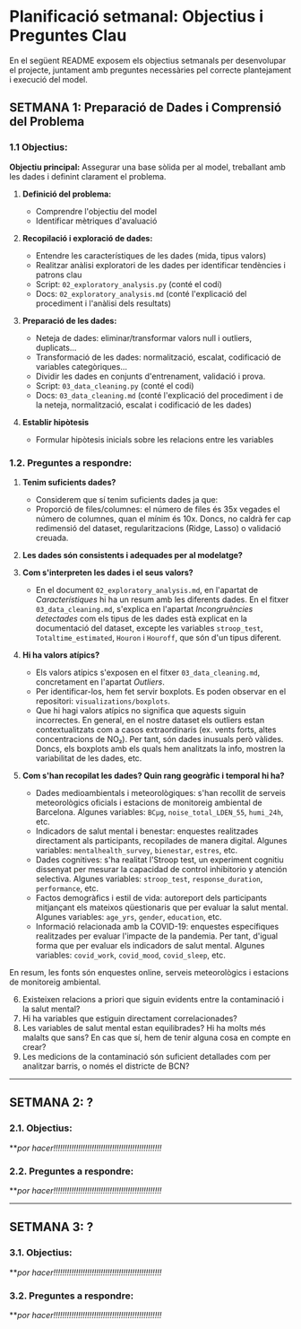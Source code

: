 # Planificació setmanal: Objectius i Preguntes Clau
En el següent README exposem els objectius setmanals per desenvolupar el projecte, juntament amb preguntes necessàries pel correcte plantejament i execució del model.

## SETMANA 1: Preparació de Dades i Comprensió del Problema
### 1.1 Objectius:
**Objectiu principal:** Assegurar una base sòlida per al model, treballant amb les dades i definint clarament el problema.
1. **Definició del problema:**
    - Comprendre l'objectiu del model
    - Identificar mètriques d'avaluació

2. **Recopilació i exploració de dades:** 
    - Entendre les característiques de les dades (mida, tipus valors)
    - Realitzar anàlisi exploratori de les dades per identificar tendències i patrons clau
    - Script: `02_exploratory_analysis.py` (conté el codi)
    - Docs: `02_exploratory_analysis.md` (conté l'explicació del procediment i l'anàlisi dels resultats)

3. **Preparació de les dades:**
    - Neteja de dades: eliminar/transformar valors null i outliers, duplicats...
    - Transformació de les dades: normalització, escalat, codificació de variables categòriques...
    - Dividir les dades en conjunts d'entrenament, validació i prova.
    - Script: `03_data_cleaning.py` (conté el codi)
    - Docs: `03_data_cleaning.md` (conté l'explicació del procediment i de la neteja, normalització, escalat i codificació de les dades)

4. **Establir hipòtesis**
    - Formular hipòtesis inicials sobre les relacions entre les variables


### 1.2. Preguntes a respondre:
  1. **Tenim suficients dades?**
      - Considerem que sí tenim suficients dades ja que:
      - Proporció de files/columnes: el número de files és 35x vegades el número de columnes, quan el mínim és 10x. Doncs, no caldrà fer cap redimensió del dataset, regularitzacions (Ridge, Lasso) o validació creuada.
    
  2. **Les dades són consistents i adequades per al modelatge?**
    
  3. **Com s'interpreten les dades i el seus valors?**
      - En el document `02_exploratory_analysis.md`, en l'apartat de *Característiques* hi ha un resum amb les diferents dades. En el fitxer `03_data_cleaning.md`, s'explica en l'apartat *Incongruències detectades* com els tipus de les dades està explicat en la documentació del dataset, excepte les variables `stroop_test`, `Totaltime_estimated`, `Houron` i `Houroff`, que són d'un tipus diferent.

  4. **Hi ha valors atípics?**
      - Els valors atípics s'exposen en el fitxer `03_data_cleaning.md`, concretament en l'apartat *Outliers*.
      - Per identificar-los, hem fet servir boxplots. Es poden observar en el repositori: `visualizations/boxplots`.
      - Que hi hagi valors atípics no significa que aquests siguin incorrectes. En general, en el nostre dataset els outliers estan contextualitzats com a casos extraordinaris (ex. vents forts, altes concentracions de NO₂). Per tant, són dades inusuals però vàlides. Doncs, els boxplots amb els quals hem analitzats la info, mostren la variabilitat de les dades, etc. 
    
  5. **Com s'han recopilat les dades? Quin rang geogràfic i temporal hi ha?**
     -  Dades medioambientals i meteorològiques: s'han recollit de serveis meteorològics oficials i estacions de monitoreig ambiental de Barcelona. Algunes variables: `BCμg`, `noise_total_LDEN_55`, `humi_24h`, etc.
     -  Indicadors de salut mental i benestar: enquestes realitzades directament als participants, recopilades de manera digital. Algunes variables: `mentalhealth_survey`, `bienestar`, `estres`, etc.
     -  Dades cognitives: s'ha realitat l'Stroop test, un experiment cognitiu dissenyat per mesurar la capacidad de control inhibitorio y atención selectiva. Algunes variables: `stroop_test`, `response_duration`, `performance`, etc.
     -  Factos demogràfics i estil de vida: autoreport dels participants mitjançant els mateixos qüestionaris que per evaluar la salut mental. Algunes variables: `age_yrs`, `gender`, `education`, etc.
     -  Informació relacionada amb la COVID-19: enquestes específiques realitzades per evaluar l'impacte de la pandemia. Per tant, d'igual forma que per evaluar els indicadors de salut mental. Algunes variables: `covid_work`, `covid_mood`, `covid_sleep`, etc.

En resum, les fonts són enquestes online, serveis meteorològics i estacions de monitoreig ambiental.
    
  6. Existeixen relacions a priori que siguin evidents entre la contaminació i la salut mental?
  7. Hi ha variables que estiguin directament correlacionades?
  8. Les variables de salut mental estan equilibrades? Hi ha molts més malalts que sans? En cas que sí, hem de tenir alguna cosa en compte en crear?
  9. Les medicions de la contaminació són suficient detallades com per analitzar barris, o només el districte de BCN?

---

## SETMANA 2: ?
### 2.1. Objectius:
***por hacer!!!!!!!!!!!!!!!!!!!!!!!!!!!!!!!!!!!!!!!!!!!!!!!!*

### 2.2. Preguntes a respondre:
***por hacer!!!!!!!!!!!!!!!!!!!!!!!!!!!!!!!!!!!!!!!!!!!!!!!!*

---

## SETMANA 3: ?
### 3.1. Objectius:
***por hacer!!!!!!!!!!!!!!!!!!!!!!!!!!!!!!!!!!!!!!!!!!!!!!!!*

### 3.2. Preguntes a respondre:
***por hacer!!!!!!!!!!!!!!!!!!!!!!!!!!!!!!!!!!!!!!!!!!!!!!!!*
